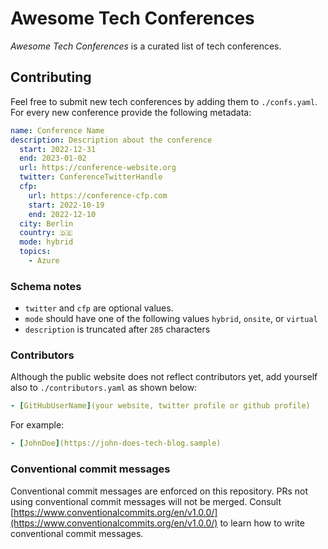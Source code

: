 # Awesome Tech Conferences

*Awesome Tech Conferences* is a curated list of tech conferences.

## Contributing

Feel free to submit new tech conferences by adding them to `./confs.yaml`. For every new conference provide the following metadata:

```yaml
name: Conference Name
description: Description about the conference
  start: 2022-12-31
  end: 2023-01-02
  url: https://conference-website.org
  twitter: ConferenceTwitterHandle
  cfp:
    url: https://conference-cfp.com
    start: 2022-10-19
    end: 2022-12-10
  city: Berlin
  country: 🇩🇪
  mode: hybrid
  topics: 
    - Azure
```

### Schema notes

- `twitter` and `cfp` are optional values.
- `mode` should have one of the following values `hybrid`, `onsite`, or `virtual`
- `description` is truncated after `285` characters

### Contributors

Although the public website does not reflect contributors yet, add yourself also to `./contributors.yaml` as shown below:

```yaml
- [GitHubUserName](your website, twitter profile or github profile)
```

For example:

```yaml
- [JohnDoe](https://john-does-tech-blog.sample)
```

### Conventional commit messages

Conventional commit messages are enforced on this repository. PRs not using conventional commit messages will not be merged. Consult [https://www.conventionalcommits.org/en/v1.0.0/](https://www.conventionalcommits.org/en/v1.0.0/) to learn how to write conventional commit messages.
